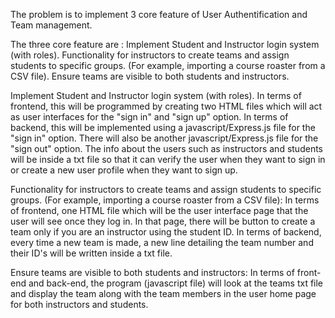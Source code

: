 The problem is to implement 3 core feature of User Authentification and Team management.

The three core feature are : Implement Student and Instructor login system (with roles). Functionality for instructors to create teams and assign students to specific groups. (For example, importing a course roaster from a CSV file). Ensure teams are visible to both students and instructors.

Implement Student and Instructor login system (with roles). In terms of frontend, this will be programmed by creating two HTML files which will act as user interfaces for the "sign in" and "sign up" option. In terms of backend, this will be implemented using a javascript/Express.js file for the "sign in" option. There will also be another javascript/Express.js file for the "sign out" option. The info about the users such as instructors and students will be inside a txt file so that it can verify the user when they want to sign in or create a new user profile when they want to sign up.



Functionality for instructors to create teams and assign students to specific groups. (For example, importing a course roaster from a CSV file): In terms of frontend, one HTML file which will be the user interface page that the user will see once they log in. In that page, there will be button to create a team only if you are an instructor using the student ID. In terms of backend, every time a new team is made, a new line detailing the team number and their ID's will be written inside a txt file.

Ensure teams are visible to both students and instructors: In terms of front-end and back-end, the program (javascript file) will look at the teams txt file and display the team along with the team members in the user home page for both instructors and students.

